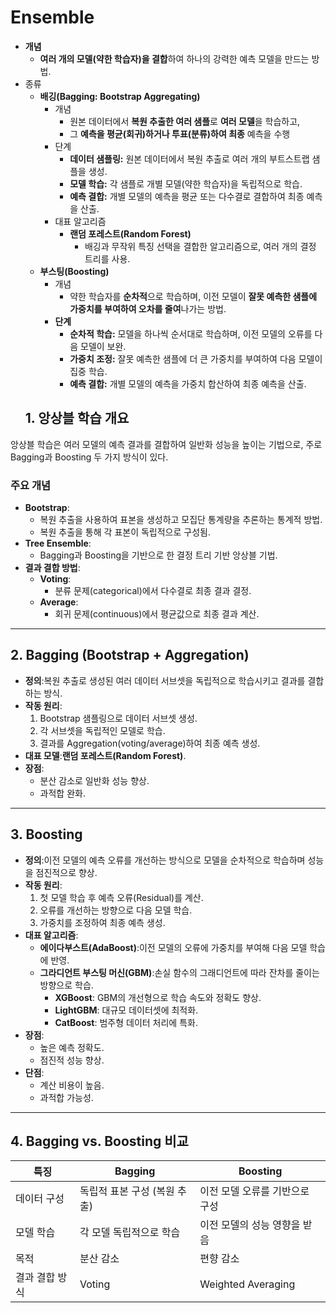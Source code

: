 # Ensemble
- **개념**
    - **여러 개의 모델(약한 학습자)을 결합**하여 하나의 강력한 예측 모델을 만드는 방법.
- 종류
    - **배깅(Bagging: Bootstrap Aggregating)**
        - 개념
            - 원본 데이터에서 **복원 추출한 여러 샘플**로 **여러 모델**을 학습하고,
            - 그 **예측을 평균(회귀)하거나 투표(분류)하여 최종** 예측을 수행
        - 단계
            - **데이터 샘플링:** 원본 데이터에서 복원 추출로 여러 개의 부트스트랩 샘플을 생성.
            - **모델 학습:** 각 샘플로 개별 모델(약한 학습자)을 독립적으로 학습.
            - **예측 결합:** 개별 모델의 예측을 평균 또는 다수결로 결합하여 최종 예측을 산출.
        - 대표 알고리즘
            - **랜덤 포레스트(Random Forest)**
                - 배깅과 무작위 특징 선택을 결합한 알고리즘으로, 여러 개의 결정 트리를 사용.
    - **부스팅(Boosting)**
        - 개념
            - 약한 학습자를 **순차적**으로 학습하며, 이전 모델이 **잘못 예측한 샘플에 가중치를 부여하여 오차를 줄여**나가는 방법.
        - **단계**
            - **순차적 학습:** 모델을 하나씩 순서대로 학습하며, 이전 모델의 오류를 다음 모델이 보완.
            - **가중치 조정:** 잘못 예측한 샘플에 더 큰 가중치를 부여하여 다음 모델이 집중 학습.
            - **예측 결합:** 개별 모델의 예측을 가중치 합산하여 최종 예측을 산출.
  ## 1. 앙상블 학습 개요
앙상블 학습은 여러 모델의 예측 결과를 결합하여 일반화 성능을 높이는 기법으로, 주로 Bagging과 Boosting 두 가지 방식이 있다.
### 주요 개념
- **Bootstrap**:
    - 복원 추출을 사용하여 표본을 생성하고 모집단 통계량을 추론하는 통계적 방법.
    - 복원 추출을 통해 각 표본이 독립적으로 구성됨.
- **Tree Ensemble**:
    - Bagging과 Boosting을 기반으로 한 결정 트리 기반 앙상블 기법.
- **결과 결합 방법**:
    - **Voting**:
        - 분류 문제(categorical)에서 다수결로 최종 결과 결정.
    - **Average**:
        - 회귀 문제(continuous)에서 평균값으로 최종 결과 계산.
---
## 2. Bagging (Bootstrap + Aggregation)
- **정의**:복원 추출로 생성된 여러 데이터 서브셋을 독립적으로 학습시키고 결과를 결합하는 방식.
- **작동 원리**:
    1. Bootstrap 샘플링으로 데이터 서브셋 생성.
    2. 각 서브셋을 독립적인 모델로 학습.
    3. 결과를 Aggregation(voting/average)하여 최종 예측 생성.
- **대표 모델**:**랜덤 포레스트(Random Forest)**.
- **장점**:
    - 분산 감소로 일반화 성능 향상.
    - 과적합 완화.
---
## 3. Boosting
- **정의**:이전 모델의 예측 오류를 개선하는 방식으로 모델을 순차적으로 학습하며 성능을 점진적으로 향상.
- **작동 원리**:
    1. 첫 모델 학습 후 예측 오류(Residual)를 계산.
    2. 오류를 개선하는 방향으로 다음 모델 학습.
    3. 가중치를 조정하여 최종 예측 생성.
- **대표 알고리즘**:
    - **에이다부스트(AdaBoost)**:이전 모델의 오류에 가중치를 부여해 다음 모델 학습에 반영.
    - **그라디언트 부스팅 머신(GBM)**:손실 함수의 그래디언트에 따라 잔차를 줄이는 방향으로 학습.
        - **XGBoost**: GBM의 개선형으로 학습 속도와 정확도 향상.
        - **LightGBM**: 대규모 데이터셋에 최적화.
        - **CatBoost**: 범주형 데이터 처리에 특화.
- **장점**:
    - 높은 예측 정확도.
    - 점진적 성능 향상.
- **단점**:
    - 계산 비용이 높음.
    - 과적합 가능성.
---
## 4. Bagging vs. Boosting 비교
| 특징 | Bagging | Boosting |
| --- | --- | --- |
| 데이터 구성 | 독립적 표본 구성 (복원 추출) | 이전 모델 오류를 기반으로 구성 |
| 모델 학습 | 각 모델 독립적으로 학습 | 이전 모델의 성능 영향을 받음 |
| 목적 | 분산 감소 | 편향 감소 |
| 결과 결합 방식 | Voting | Weighted Averaging |